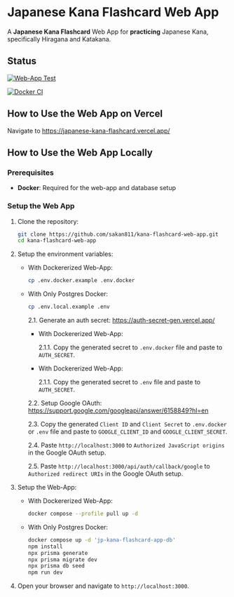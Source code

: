 # Japanese Kana Flashcard Web App

A **Japanese Kana Flashcard** Web App for **practicing** Japanese Kana, specifically Hiragana and Katakana.

## Status

[![Web-App Test](https://github.com/sakan811/kana-flashcard-web-app/actions/workflows/test-app.yml/badge.svg)](https://github.com/sakan811/kana-flashcard-web-app/actions/workflows/test-app.yml)

[![Docker CI](https://github.com/sakan811/kana-flashcard-web-app/actions/workflows/docker-ci.yml/badge.svg)](https://github.com/sakan811/kana-flashcard-web-app/actions/workflows/docker-ci.yml)

## How to Use the Web App on Vercel

Navigate to <https://japanese-kana-flashcard.vercel.app/>

## How to Use the Web App Locally

### Prerequisites

- **Docker**: Required for the web-app and database setup

### Setup the Web App

1. Clone the repository:

   ```bash
   git clone https://github.com/sakan811/kana-flashcard-web-app.git
   cd kana-flashcard-web-app
   ```

2. Setup the environment variables:

   - With Dockererized Web-App:

     ```bash
     cp .env.docker.example .env.docker
     ```

   - With Only Postgres Docker:

     ```bash
     cp .env.local.example .env
     ```

     2.1. Generate an auth secret: <https://auth-secret-gen.vercel.app/>

     - With Dockererized Web-App:

       2.1.1. Copy the generated secret to `.env.docker` file and paste to `AUTH_SECRET`.

     - With Dockererized Web-App:

       2.1.1. Copy the generated secret to `.env` file and paste to `AUTH_SECRET`.

      2.2. Setup Google OAuth: <https://support.google.com/googleapi/answer/6158849?hl=en>

      2.3. Copy the generated `Client ID` and `Client Secret` to `.env.docker` or `.env` file and paste to `GOOGLE_CLIENT_ID` and `GOOGLE_CLIENT_SECRET`.

      2.4. Paste `http://localhost:3000` to `Authorized JavaScript origins` in the Google OAuth setup.

      2.5. Paste `http://localhost:3000/api/auth/callback/google` to `Authorized redirect URIs` in the Google OAuth setup.

3. Setup the Web-App:

   - With Dockererized Web-App:

     ```bash
     docker compose --profile pull up -d
     ```

   - With Only Postgres Docker:

     ```bash
     docker compose up -d 'jp-kana-flashcard-app-db'
     npm install
     npx prisma generate
     npx prisma migrate dev
     npx prisma db seed
     npm run dev
     ```

4. Open your browser and navigate to `http://localhost:3000`.
